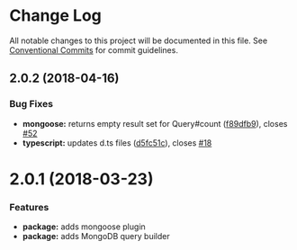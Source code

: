 # Change Log

All notable changes to this project will be documented in this file.
See [Conventional Commits](https://conventionalcommits.org) for commit guidelines.

<a name="2.0.2"></a>
## 2.0.2 (2018-04-16)


### Bug Fixes

* **mongoose:** returns empty result set for Query#count ([f89dfb9](https://github.com/stalniy/casl/commit/f89dfb9)), closes [#52](https://github.com/stalniy/casl/issues/52)
* **typescript:** updates d.ts files ([d5fc51c](https://github.com/stalniy/casl/commit/d5fc51c)), closes [#18](https://github.com/stalniy/casl/issues/18)


<a name="2.0.1"></a>
# 2.0.1 (2018-03-23)


### Features

* **package:** adds mongoose plugin
* **package:** adds MongoDB query builder
